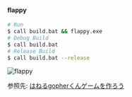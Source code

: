 #### flappy
```sh
# Run
$ call build.bat && flappy.exe
# Debug Build
$ call build.bat
# Release Build
$ call build.bat --release
```

![flappy](https://github.com/user-attachments/assets/a09094ab-4d8c-4583-8ab2-8f97fe3151f2)

参照先: [はねるgopherくんゲームを作ろう](https://zenn.dev/eihigh/books/ebitengine-book/viewer/flappy1)
